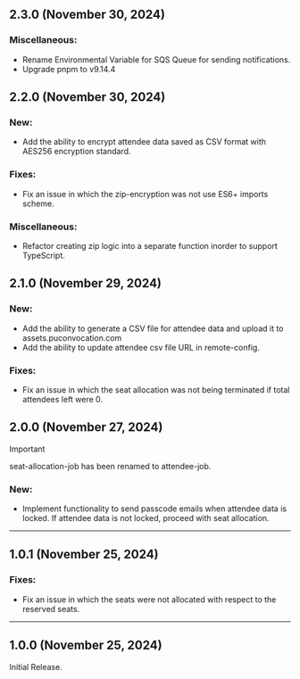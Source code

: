 ## 2.3.0 (November 30, 2024)

### Miscellaneous:
- Rename Environmental Variable for SQS Queue for sending notifications.
- Upgrade pnpm to v9.14.4

## 2.2.0 (November 30, 2024)

### New:
- Add the ability to encrypt attendee data saved as CSV format with AES256 encryption standard.

### Fixes:
- Fix an issue in which the zip-encryption was not use ES6+ imports scheme.

### Miscellaneous:
- Refactor creating zip logic into a separate function inorder to support TypeScript.

## 2.1.0 (November 29, 2024)

### New:
- Add the ability to generate a CSV file for attendee data and upload it to assets.puconvocation.com
- Add the ability to update attendee csv file URL in remote-config.

### Fixes:
- Fix an issue in which the seat allocation was not being terminated if total attendees left were 0.

## 2.0.0 (November 27, 2024)

> [!IMPORTANT]
> seat-allocation-job has been renamed to attendee-job.

### New:

- Implement functionality to send passcode emails when attendee data is locked. If attendee data is not locked, proceed
  with seat allocation.

---

## 1.0.1 (November 25, 2024)

### Fixes:

- Fix an issue in which the seats were not allocated with respect to the reserved seats.

---

## 1.0.0 (November 25, 2024)

Initial Release.